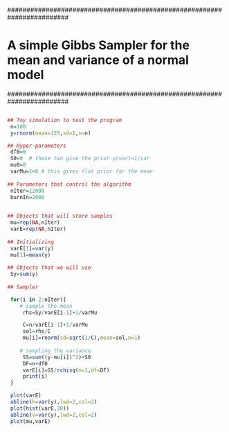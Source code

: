 ########################################################################
# A simple Gibbs Sampler for the mean and variance of a normal model   #
########################################################################

```R

## Toy simulation to test the program
 n=100
 y=rnorm(mean=125,sd=1,n=n)

## Hyper-parameters
 df0=0
 S0=0  # these two give the prior p(var)=1/var
 mu0=0
 varMu=1e6 # this gives flat prior for the mean
 
## Parameters that control the algorithm
 nIter=12000
 burnIn=2000

 
## Objects that will store samples
 mu=rep(NA,nIter)
 varE=rep(NA,nIter)
 
## Initializing
 varE[1]=var(y)
 mu[1]=mean(y)
 
## Objects that we will use
 Sy=sum(y)
 
## Sampler

 for(i in 2:nIter){
 	# sample the mean
 	 rhs=Sy/varE[i-1]+1/varMu

 	 C=n/varE[i-1]+1/varMu
 	 sol=rhs/C
 	 mu[i]=rnorm(sd=sqrt(1/C),mean=sol,n=1)
 	
 	# sampling the variance
 	 SS=sum((y-mu[i])^2)+S0
 	 DF=n+df0
 	 varE[i]=SS/rchisq(n=1,df=DF)
 	 print(i)
 }

 plot(varE)
 abline(h=var(y),lwd=2,col=2)
 plot(hist(varE,30))
 abline(v=var(y),lwd=2,col=2)
 plot(mu,varE)
```
